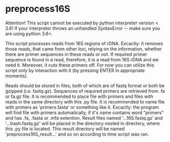 # preprocess16S

Attention! This script cannot be executed by python interpreter version < 3.6!
If your interpreter throws an unhandled SyntaxError -- make sure you are using python 3.6+.

This script processes reads from 16S regions of rDNA.
Excactly: it removes those reads, that came from other loci, relying on the information,
    whether there are primer sequences in these reads or not. If required primer sequence is
    found in a read, therefore, it is a read from 16S rDNA and we need it.
Moreover, it cuts these primers off.
For now you can utilize this script only by interaction with it (by pressing ENTER in appropriate moments).

Reads should be stored in files, both of which are of fastq format or both be gzipped (i.e. fastq.gz).
Sequences of required primers are retrieved from .fa or fa.gz file.
It is recommended to place file with primers and files with reads
    in the same directory with this .py file.
It is recommended to name file with primers as 'primers.fasta' or something like it.
Excactly: the program will find file with primers automatically, if it's name
    contains word "primers" and has .fa, .fasta or .mfa extention.
Result files named '...16S.fastq.gz' and '...trash.fastq.gz' will be
    placed in the directory nested in directory, where this .py file is located.
This result directory will be named 'preprocess16S_result...' and so on according to time script was ran.
